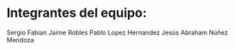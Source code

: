 # Integrantes del equipo:
Sergio Fabian Jaime Robles
Pablo Lopez Hernandez
Jesús Abraham Núñez Mendoza


